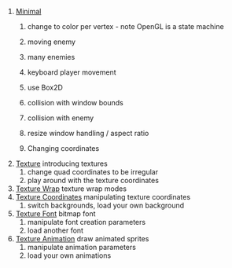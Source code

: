 1. [Minimal](MinimalExample)
    1. change to color per vertex - note OpenGL is a state machine
    1. moving enemy
    1. many enemies
    1. keyboard player movement

	1. use Box2D
    1. collision with window bounds
    1. collision with enemy
	1. resize window handling / aspect ratio
	1. Changing coordinates
1. [Texture](TextureExample) introducing textures
    1. change quad coordinates to be irregular
    1. play around with the texture coordinates
1. [Texture Wrap](TextureWrapExample) texture wrap modes
1. [Texture Coordinates](TextureCoordExample) manipulating texture coordinates
    1. switch backgrounds, load your own background
1. [Texture Font](TextureFontExample) bitmap font
    1. manipulate font creation parameters
    1. load another font
1. [Texture Animation](TextureAnimExample) draw animated sprites
    1. manipulate animation parameters
    1. load your own animations
